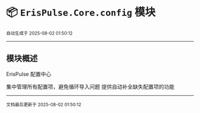# 📦 `ErisPulse.Core.config` 模块

<sup>自动生成于 2025-08-02 01:50:12</sup>

---

## 模块概述


ErisPulse 配置中心

集中管理所有配置项，避免循环导入问题
提供自动补全缺失配置项的功能

---

<sub>文档最后更新于 2025-08-02 01:50:12</sub>